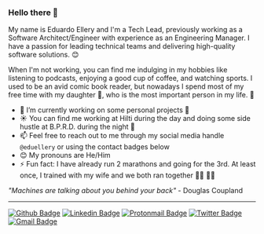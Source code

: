 ### Hello there 👋

My name is Eduardo Ellery and I'm a Tech Lead, previously working as a Software Architect/Engineer with experience as an Engineering Manager.
I have a passion for leading technical teams and delivering high-quality software solutions. 😊

When I'm not working, you can find me indulging in my hobbies like listening to podcasts, enjoying a good cup of coffee, and watching sports.
I used to be an avid comic book reader, but nowadays I spend most of my free time with my daughter 👧, who is the most important person in my life. 🥰

- 🔭 I’m currently working on some personal projects 🤫 
- ☀️ You can find me working at Hilti during the day and doing some side hustle at B.P.R.D. during the night 🌙
- 📫 Feel free to reach out to me through my social media handle `@eduellery` or using the contact badges below
- 😊 My pronouns are He/Him
- ⚡ Fun fact: I have already run 2 marathons and going for the 3rd. At least once, I trained with my wife and we both ran together 🏃‍♂️ 🏃‍♀️

_"Machines are talking about you behind your back"_ - Douglas Coupland

<!--
![eduellery top languages](https://github-readme-stats.vercel.app/api/top-langs/?username=eduellery)
![eduellery's github stats](https://github-readme-stats.vercel.app/api?username=eduellery)
-->

<!--
**eduellery/eduellery** is a ✨ _special_ ✨ repository because its `README.md` (this file) appears on your GitHub profile.

Here are some ideas to get you started:

- 🔭 I’m currently working on ...
- 🌱 I’m currently learning ...
- 👯 I’m looking to collaborate on ...
- 🤔 I’m looking for help with ...
- 💬 Ask me about ...
- 📫 How to reach me: ...
- 😄 Pronouns: ...
- ⚡ Fun fact: ...
-->
---
[![Github Badge](https://img.shields.io/badge/-eduellery-grey?style=flat&logo=github&logoColor=white&link=https://github.com/eduellery/)](https://www.github.com/eduellery/)
[![Linkedin Badge](https://img.shields.io/badge/-eduellery-0072b1?style=flat&logo=Linkedin&logoColor=white&link=https://www.linkedin.com/in/eduellery/)](https://www.linkedin.com/in/eduellery/)
[![Protonmail Badge](https://img.shields.io/badge/eduellery@pm.me-8B89CC?style=flat&logo=protonmail&logoColor=white&link=mailto:eduellery@pm.me)](mailto:eduellery@pm.me) 
[![Twitter Badge](https://img.shields.io/badge/-eduellery-00acee?style=flat&logo=twitter&logoColor=white&link=https://twitter.com/eduellery/)](https://www.twitter.com/eduellery/)
[![Gmail Badge](https://img.shields.io/badge/-eduellery@gmail.com-c14438?style=flat&logo=Gmail&logoColor=white&link=mailto:eduellery@gmail.com)](mailto:eduellery@gmail.com)
